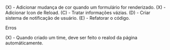 (X) - Adicionar mudança de cor quando um formulário for renderizado.
(X) - Adicionar Icon de Reload.
(C) - Tratar informações vázias.
(D) - Criar sistema de notificação de usuário.
(E) - Refatorar o código.


Erros

(X) - Quando criado um time, deve ser feito o realod da página automáticamente.
